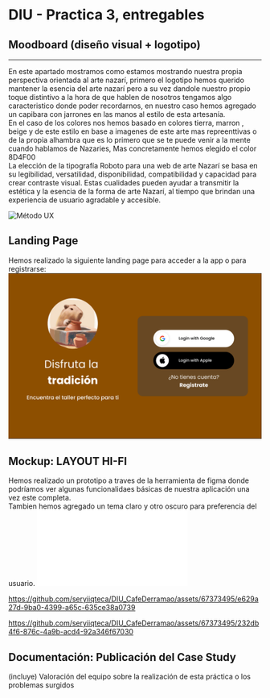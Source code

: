 # DIU - Practica 3, entregables

## Moodboard (diseño visual + logotipo)   
-----
En este apartado mostramos como estamos mostrando nuestra propia perspectiva orientada al arte nazarí, primero el logotipo hemos querido mantener la esencia del arte nazarí pero a su vez dandole nuestro propio toque distintivo a la hora de que hablen de nosotros tengamos algo caracteristico donde poder recordarnos, en nuestro caso hemos agregado un capibara con jarrones en las manos al estilo de esta artesanía.<br/>
En el caso de los colores nos hemos basado en colores tierra, marron , beige y de  este estilo en base a imagenes de este arte mas repreenttivas o de la propia alhambra que es lo primero que se te puede venir a la mente cuando hablamos de Nazaries, Mas concretamente hemos elegido el color 8D4F00<br/>
La elección de la tipografía Roboto para una web de arte Nazarí se basa en su legibilidad, versatilidad, disponibilidad, compatibilidad y capacidad para crear contraste visual. Estas cualidades pueden ayudar a transmitir la estética y la esencia de la forma de arte Nazarí, al tiempo que brindan una experiencia de usuario agradable y accesible.<br/>

![Método UX](1.DiseñoVisual/moodbard.png)


## Landing Page

Hemos realizado la siguiente landing page para acceder a la app o para registrarse:
![Método UX](2.LandingPage/LandingPage.png)

## Mockup: LAYOUT HI-FI
Hemos realizado un prototipo a traves de la herramienta de figma donde podríamos ver algunas funcionalidaes básicas de nuestra aplicación una vez este completa.<br/>
Tambien hemos agregado un tema claro y otro oscuro para preferencia del usuario.
![Método UX](4.LayoutYSimulacion/Practica3_Prototipo.pdf)




https://github.com/seryiiqteca/DIU_CafeDerramao/assets/67373495/e629a27d-9ba0-4399-a65c-635ce38a0739




https://github.com/seryiiqteca/DIU_CafeDerramao/assets/67373495/232db4f6-876c-4a9b-acd4-92a346f67030




## Documentación: Publicación del Case Study


(incluye) Valoración del equipo sobre la realización de esta práctica o los problemas surgidos
 

